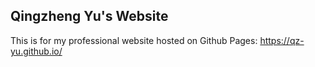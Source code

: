 ## Qingzheng Yu's Website

This is for my professional website hosted on Github Pages: https://qz-yu.github.io/

